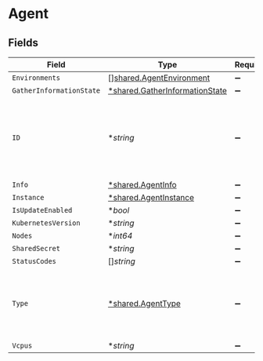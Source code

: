 # Agent


## Fields

| Field                                                                            | Type                                                                             | Required                                                                         | Description                                                                      |
| -------------------------------------------------------------------------------- | -------------------------------------------------------------------------------- | -------------------------------------------------------------------------------- | -------------------------------------------------------------------------------- |
| `Environments`                                                                   | [][shared.AgentEnvironment](../../models/shared/agentenvironment.md)             | :heavy_minus_sign:                                                               | N/A                                                                              |
| `GatherInformationState`                                                         | [*shared.GatherInformationState](../../models/shared/gatherinformationstate.md)  | :heavy_minus_sign:                                                               | N/A                                                                              |
| `ID`                                                                             | **string*                                                                        | :heavy_minus_sign:                                                               | sha2 of the content of the public key pem. The fingerprint format is xx:xx:xx... |
| `Info`                                                                           | [*shared.AgentInfo](../../models/shared/agentinfo.md)                            | :heavy_minus_sign:                                                               | N/A                                                                              |
| `Instance`                                                                       | [*shared.AgentInstance](../../models/shared/agentinstance.md)                    | :heavy_minus_sign:                                                               | N/A                                                                              |
| `IsUpdateEnabled`                                                                | **bool*                                                                          | :heavy_minus_sign:                                                               | N/A                                                                              |
| `KubernetesVersion`                                                              | **string*                                                                        | :heavy_minus_sign:                                                               | N/A                                                                              |
| `Nodes`                                                                          | **int64*                                                                         | :heavy_minus_sign:                                                               | N/A                                                                              |
| `SharedSecret`                                                                   | **string*                                                                        | :heavy_minus_sign:                                                               | N/A                                                                              |
| `StatusCodes`                                                                    | []*string*                                                                       | :heavy_minus_sign:                                                               | N/A                                                                              |
| `Type`                                                                           | [*shared.AgentType](../../models/shared/agenttype.md)                            | :heavy_minus_sign:                                                               | The type of agent. Possible values are instance agent or k8s agent.              |
| `Vcpus`                                                                          | **string*                                                                        | :heavy_minus_sign:                                                               | N/A                                                                              |